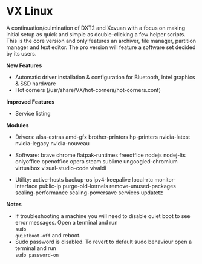 # VX Linux
A continuation/culmination of DXT2 and Xevuan with a focus on making initial setup as quick and simple as double-clicking a few helper scripts. This is the core version and only features an archiver, file manager, partition manager and text editor. The pro version will feature a software set decided by its users.

**New Features**
- Automatic driver installation & configuration for Bluetooth, Intel graphics & SSD hardware
- Hot corners (/usr/share/VX/hot-corners/hot-corners.conf)

**Improved Features**
- Service listing

**Modules**
- Drivers: 
alsa-extras amd-gfx brother-printers hp-printers nvidia-latest nvidia-legacy nvidia-nouveau

- Software: 
brave chrome flatpak-runtimes freeoffice nodejs nodej-lts onlyoffice openoffice opera steam sublime ungoogled-chromium virtualbox visual-studio-code vivaldi

- Utility: 
active-hosts backup-os ipv4-keepalive local-rtc monitor-interface public-ip purge-old-kernels remove-unused-packages scaling-performance scaling-powersave services updatetz

**Notes**
- If troubleshooting a machine you will need to disable quiet boot to see error messages. Open a terminal and run<br><code>sudo quietboot-off</code> and reboot.
- Sudo password is disabled. To revert to default sudo behaviour open a terminal and run<br><code>sudo password-on</code>

